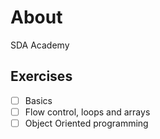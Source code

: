# About

SDA Academy
    
## Exercises
    
- [ ] Basics
- [ ] Flow control, loops and arrays
- [ ] Object Oriented programming